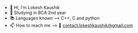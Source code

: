 - 👋 Hi, I’m Lokesh Kaushik
- 🌱 Studying in BCA 2nd year
- 📚 Languages known --> C++, C and python
- 📫 How to reach me --> 📧 contact.lokeshkaushik@gmail.com
<!---
l-kaushik/l-kaushik is a ✨ special ✨ repository because its `README.md` (this file) appears on your GitHub profile.
You can click the Preview link to take a look at your changes.
--->
